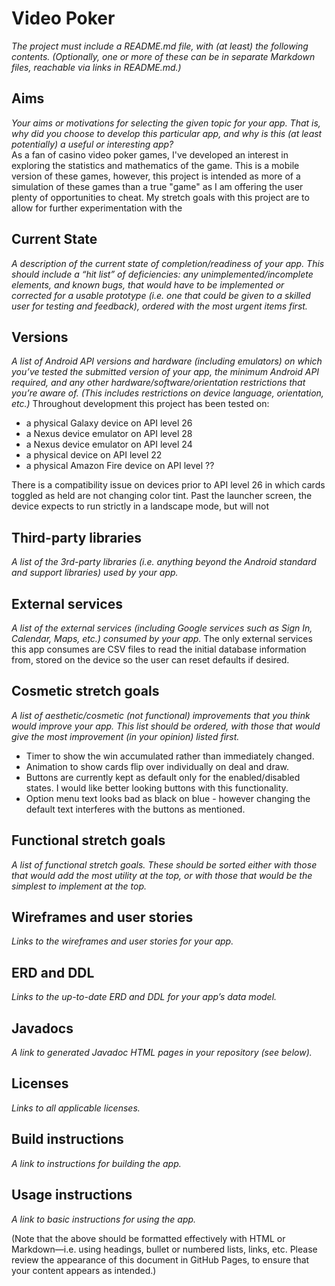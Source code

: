 # Video Poker
*The project must include a README.md file, with (at least) the following contents. (Optionally, one or more of these can be in separate Markdown files, reachable via links in README.md.)*

## Aims
*Your aims or motivations for selecting the given topic for your app. That is, why did you choose to develop this particular app, and why is this (at least potentially) a useful or interesting app?* <br />
As a fan of casino video poker games, I've developed an interest in exploring the statistics and mathematics of the game. This is a mobile version of these games, however, this project is intended as more of a simulation of these games than a true "game" as I am offering the user plenty of opportunities to cheat. My stretch goals with this project are to allow for further experimentation with the 

## Current State
*A description of the current state of completion/readiness of your app. This should include a “hit list” of deficiencies: any unimplemented/incomplete elements, and known bugs, that would have to be implemented or corrected for a usable prototype (i.e. one that could be given to a skilled user for testing and feedback), ordered with the most urgent items first.*

## Versions
*A list of Android API versions and hardware (including emulators) on which you’ve tested the submitted version of your app, the minimum Android API required, and any other hardware/software/orientation restrictions that you’re aware of. (This includes restrictions on device language, orientation, etc.)*
Throughout development this project has been tested on:
* a physical Galaxy device on API level 26
* a Nexus device emulator on API level 28
* a Nexus device emulator on API level 24
* a physical device on API level 22
* a physical Amazon Fire device on API level ??

There is a compatibility issue on devices prior to API level 26 in which cards toggled as held are not changing color tint.
Past the launcher screen, the device expects to run strictly in a landscape mode, but will not

## Third-party libraries
*A list of the 3rd-party libraries (i.e. anything beyond the Android standard and support libraries) used by your app.*

## External services
*A list of the external services (including Google services such as Sign In, Calendar, Maps, etc.) consumed by your app.*
The only external services this app consumes are CSV files to read the initial database information from, stored on the device so the user can reset defaults if desired.

## Cosmetic stretch goals
*A list of aesthetic/cosmetic (not functional) improvements that you think would improve your app. This list should be ordered, with those that would give the most improvement (in your opinion) listed first.*
* Timer to show the win accumulated rather than immediately changed. 
* Animation to show cards flip over individually on deal and draw.
* Buttons are currently kept as default only for the enabled/disabled states. I would like better looking buttons with this functionality.
* Option menu text looks bad as black on blue - however changing the default text interferes with the buttons as mentioned.

## Functional stretch goals
*A list of functional stretch goals. These should be sorted either with those that would add the most utility at the top, or with those that would be the simplest to implement at the top.*

## Wireframes and user stories
*Links to the wireframes and user stories for your app.*

## ERD and DDL
*Links to the up-to-date ERD and DDL for your app’s data model.*

## Javadocs
*A link to generated Javadoc HTML pages in your repository (see below).*

## Licenses
*Links to all applicable licenses.*

## Build instructions
*A link to instructions for building the app.*

## Usage instructions
*A link to basic instructions for using the app.*

(Note that the above should be formatted effectively with HTML or Markdown—i.e. using headings, bullet or numbered lists, links, etc. Please review the appearance of this document in GitHub Pages, to ensure that your content appears as intended.)
